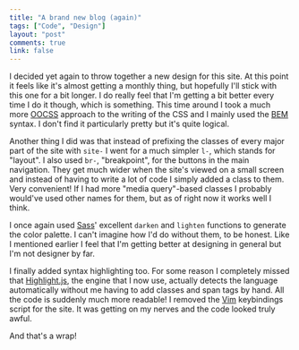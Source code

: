 ```yaml
---
title: "A brand new blog (again)"
tags: ["Code", "Design"]
layout: "post"
comments: true
link: false
---
```


I decided yet again to throw together a new design for this site. At this point it feels like it's almost getting a monthly thing, but hopefully I'll stick with this one for a bit longer. I do really feel that I'm getting a bit better every time I do it though, which is something. This time around I took a much more [OOCSS](http://oocss.org/) approach to the writing of the CSS and I mainly used the [BEM](http://csswizardry.com/2013/01/mindbemding-getting-your-head-round-bem-syntax/) syntax. I don't find it particularly pretty but it's quite logical. 

Another thing I did was that instead of prefixing the classes of every major part of the site with `site-` I went for a much simpler `l-`, which stands for "layout". I also used `br-`, "breakpoint", for the buttons in the main navigation. They get much wider when the site's viewed on a small screen and instead of having to write a lot of code I simply added a class to them. Very convenient! If I had more "media query"-based classes I probably would've used other names for them, but as of right now it works well I think.

I once again used [Sass](http://www.sass-lang.com/)' excellent `darken` and `lighten` functions to generate the color palette. I can't imagine how I'd do without them, to be honest. Like I mentioned earlier I feel that I'm getting better at designing in general but I'm not designer by far.

I finally added syntax highlighting too. For some reason I completely missed that [Highlight.js](http://softwaremaniacs.org/soft/highlight/en/), the engine that I now use, actually detects the language automatically without me having to add classes and span tags by hand. All the code is suddenly much more readable! I removed the [Vim](http://www.vim.org/) keybindings script for the site. It was getting on my nerves and the code looked truly awful.

And that's a wrap!
